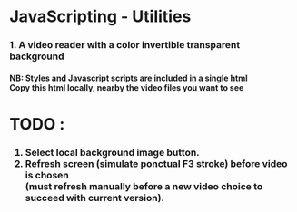 # JavaScripting - Utilities
<h3>1. A video reader with a color invertible transparent background</h3>
<h4>NB: Styles and Javascript scripts are included in a single html <br>
        Copy this html locally, nearby the video files you want to see
</h4>

# TODO :
<h3>
    <ol>
    <li>Select local background image button.</li>
    <li>Refresh screen (simulate ponctual F3 stroke) before video is chosen <br>
           (must refresh manually before a new video choice to succeed with current version).</li>
    </ol>
</h3>
        
